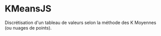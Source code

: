 # KMeansJS
Discrétisation d'un tableau de valeurs selon la méthode des K Moyennes (ou nuages de points).
